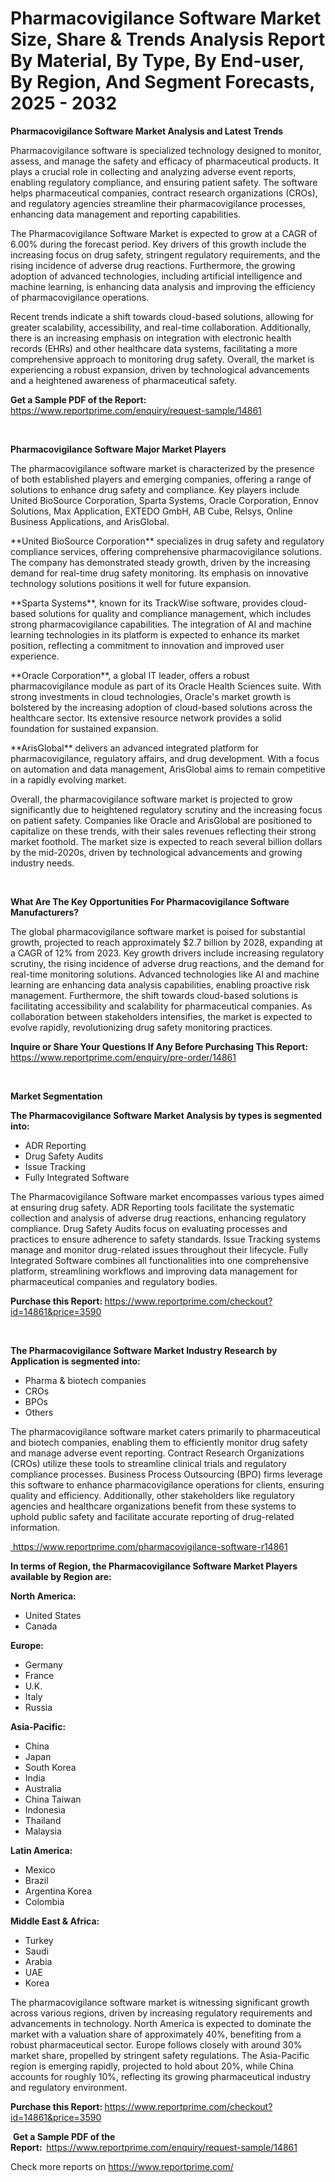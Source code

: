 <p><h1>Pharmacovigilance Software Market Size, Share & Trends Analysis Report By Material, By Type, By End-user, By Region, And Segment Forecasts, 2025 - 2032</h1></p><p><strong>Pharmacovigilance Software Market Analysis and Latest Trends</strong></p>
<p><p>Pharmacovigilance software is specialized technology designed to monitor, assess, and manage the safety and efficacy of pharmaceutical products. It plays a crucial role in collecting and analyzing adverse event reports, enabling regulatory compliance, and ensuring patient safety. The software helps pharmaceutical companies, contract research organizations (CROs), and regulatory agencies streamline their pharmacovigilance processes, enhancing data management and reporting capabilities.</p><p>The Pharmacovigilance Software Market is expected to grow at a CAGR of 6.00% during the forecast period. Key drivers of this growth include the increasing focus on drug safety, stringent regulatory requirements, and the rising incidence of adverse drug reactions. Furthermore, the growing adoption of advanced technologies, including artificial intelligence and machine learning, is enhancing data analysis and improving the efficiency of pharmacovigilance operations.</p><p>Recent trends indicate a shift towards cloud-based solutions, allowing for greater scalability, accessibility, and real-time collaboration. Additionally, there is an increasing emphasis on integration with electronic health records (EHRs) and other healthcare data systems, facilitating a more comprehensive approach to monitoring drug safety. Overall, the market is experiencing a robust expansion, driven by technological advancements and a heightened awareness of pharmaceutical safety.</p></p>
<p><strong>Get a Sample PDF of the Report:&nbsp;</strong> <a href="https://www.reportprime.com/enquiry/request-sample/14861?utm_campaign=2245&utm_medium=2&utm_source=Github&utm_content=ia&utm_term=20032025&utm_id=pharmacovigilance-software">https://www.reportprime.com/enquiry/request-sample/14861</a></p>
<p>&nbsp;</p>
<p><strong>Pharmacovigilance Software Major Market Players</strong></p>
<p><p>The pharmacovigilance software market is characterized by the presence of both established players and emerging companies, offering a range of solutions to enhance drug safety and compliance. Key players include United BioSource Corporation, Sparta Systems, Oracle Corporation, Ennov Solutions, Max Application, EXTEDO GmbH, AB Cube, Relsys, Online Business Applications, and ArisGlobal.</p><p>**United BioSource Corporation** specializes in drug safety and regulatory compliance services, offering comprehensive pharmacovigilance solutions. The company has demonstrated steady growth, driven by the increasing demand for real-time drug safety monitoring. Its emphasis on innovative technology solutions positions it well for future expansion.</p><p>**Sparta Systems**, known for its TrackWise software, provides cloud-based solutions for quality and compliance management, which includes strong pharmacovigilance capabilities. The integration of AI and machine learning technologies in its platform is expected to enhance its market position, reflecting a commitment to innovation and improved user experience.</p><p>**Oracle Corporation**, a global IT leader, offers a robust pharmacovigilance module as part of its Oracle Health Sciences suite. With strong investments in cloud technologies, Oracle's market growth is bolstered by the increasing adoption of cloud-based solutions across the healthcare sector. Its extensive resource network provides a solid foundation for sustained expansion.</p><p>**ArisGlobal** delivers an advanced integrated platform for pharmacovigilance, regulatory affairs, and drug development. With a focus on automation and data management, ArisGlobal aims to remain competitive in a rapidly evolving market.</p><p>Overall, the pharmacovigilance software market is projected to grow significantly due to heightened regulatory scrutiny and the increasing focus on patient safety. Companies like Oracle and ArisGlobal are positioned to capitalize on these trends, with their sales revenues reflecting their strong market foothold. The market size is expected to reach several billion dollars by the mid-2020s, driven by technological advancements and growing industry needs.</p></p>
<p>&nbsp;</p>
<p><strong>What Are The Key Opportunities For Pharmacovigilance Software Manufacturers?</strong></p>
<p><p>The global pharmacovigilance software market is poised for substantial growth, projected to reach approximately $2.7 billion by 2028, expanding at a CAGR of 12% from 2023. Key growth drivers include increasing regulatory scrutiny, the rising incidence of adverse drug reactions, and the demand for real-time monitoring solutions. Advanced technologies like AI and machine learning are enhancing data analysis capabilities, enabling proactive risk management. Furthermore, the shift towards cloud-based solutions is facilitating accessibility and scalability for pharmaceutical companies. As collaboration between stakeholders intensifies, the market is expected to evolve rapidly, revolutionizing drug safety monitoring practices.</p></p>
<p><strong>Inquire or Share Your Questions If Any Before Purchasing This Report:</strong> <a href="https://www.reportprime.com/enquiry/pre-order/14861?utm_campaign=2245&utm_medium=2&utm_source=Github&utm_content=ia&utm_term=20032025&utm_id=pharmacovigilance-software">https://www.reportprime.com/enquiry/pre-order/14861</a></p>
<p>&nbsp;</p>
<p><strong>Market Segmentation</strong></p>
<p><strong>The Pharmacovigilance Software Market Analysis by types is segmented into:</strong></p>
<p><ul><li>ADR Reporting</li><li>Drug Safety Audits</li><li>Issue Tracking</li><li>Fully Integrated Software</li></ul></p>
<p><p>The Pharmacovigilance Software market encompasses various types aimed at ensuring drug safety. ADR Reporting tools facilitate the systematic collection and analysis of adverse drug reactions, enhancing regulatory compliance. Drug Safety Audits focus on evaluating processes and practices to ensure adherence to safety standards. Issue Tracking systems manage and monitor drug-related issues throughout their lifecycle. Fully Integrated Software combines all functionalities into one comprehensive platform, streamlining workflows and improving data management for pharmaceutical companies and regulatory bodies.</p></p>
<p><strong>Purchase this Report:&nbsp;</strong><a href="https://www.reportprime.com/checkout?id=14861&price=3590&utm_campaign=2245&utm_medium=2&utm_source=Github&utm_content=ia&utm_term=20032025&utm_id=pharmacovigilance-software">https://www.reportprime.com/checkout?id=14861&price=3590</a></p>
<p>&nbsp;</p>
<p><strong>The Pharmacovigilance Software Market Industry Research by Application is segmented into:</strong></p>
<p><ul><li>Pharma & biotech companies</li><li>CROs</li><li>BPOs</li><li>Others</li></ul></p>
<p><p>The pharmacovigilance software market caters primarily to pharmaceutical and biotech companies, enabling them to efficiently monitor drug safety and manage adverse event reporting. Contract Research Organizations (CROs) utilize these tools to streamline clinical trials and regulatory compliance processes. Business Process Outsourcing (BPO) firms leverage this software to enhance pharmacovigilance operations for clients, ensuring quality and efficiency. Additionally, other stakeholders like regulatory agencies and healthcare organizations benefit from these systems to uphold public safety and facilitate accurate reporting of drug-related information.</p></p>
<p><a href="https://www.reportprime.com/pharmacovigilance-software-r14861?utm_campaign=2245&utm_medium=2&utm_source=Github&utm_content=ia&utm_term=20032025&utm_id=pharmacovigilance-software">&nbsp;https://www.reportprime.com/pharmacovigilance-software-r14861</a></p>
<p><strong>In terms of Region, the Pharmacovigilance Software Market Players available by Region are:</strong></p>
<p>
    <p> <strong> North America: </strong>
        <ul>
            <li>United States</li>
            <li>Canada</li>
        </ul>
        </p> 
    <p> <strong> Europe: </strong>
        <ul>
            <li>Germany</li>
            <li>France</li>
            <li>U.K.</li>
            <li>Italy</li>
            <li>Russia</li>
        </ul>
        </p> 
    <p> <strong> Asia-Pacific: </strong>
        <ul>
            <li>China</li>
            <li>Japan</li>
            <li>South Korea</li>
            <li>India</li>
            <li>Australia</li>
            <li>China Taiwan</li>
            <li>Indonesia</li>
            <li>Thailand</li>
            <li>Malaysia</li>
        </ul>
        </p> 
    <p> <strong> Latin America: </strong>
        <ul>
            <li>Mexico</li>
            <li>Brazil</li>
            <li>Argentina Korea</li>
            <li>Colombia</li>
        </ul>
        </p> 
    <p> <strong> Middle East & Africa: </strong>
        <ul>
            <li>Turkey</li>
            <li>Saudi</li>
            <li>Arabia</li>
            <li>UAE</li>
            <li>Korea</li>
        </ul>
    </p>
    </p>
<p><p>The pharmacovigilance software market is witnessing significant growth across various regions, driven by increasing regulatory requirements and advancements in technology. North America is expected to dominate the market with a valuation share of approximately 40%, benefiting from a robust pharmaceutical sector. Europe follows closely with around 30% market share, propelled by stringent safety regulations. The Asia-Pacific region is emerging rapidly, projected to hold about 20%, while China accounts for roughly 10%, reflecting its growing pharmaceutical industry and regulatory environment.</p></p>
<p><strong>Purchase this Report: </strong><a href="https://www.reportprime.com/checkout?id=14861&price=3590&utm_campaign=2245&utm_medium=2&utm_source=Github&utm_content=ia&utm_term=20032025&utm_id=pharmacovigilance-software">https://www.reportprime.com/checkout?id=14861&price=3590</a></p>
<p>&nbsp;<strong>Get a Sample PDF of the Report:&nbsp;&nbsp;</strong><a href="https://www.reportprime.com/enquiry/request-sample/14861?utm_campaign=2245&utm_medium=2&utm_source=Github&utm_content=ia&utm_term=20032025&utm_id=pharmacovigilance-software">https://www.reportprime.com/enquiry/request-sample/14861</a></p>
<p><strong></strong></p>
<p>Check more reports on <a href="https://www.reportprime.com/?utm_campaign=2245&utm_medium=2&utm_source=Github&utm_content=ia&utm_term=20032025&utm_id=pharmacovigilance-software">https://www.reportprime.com/</a></p>